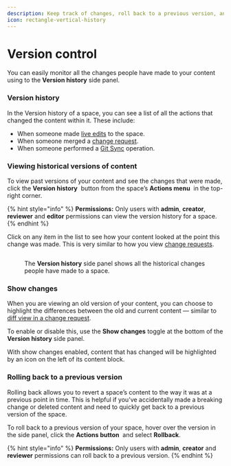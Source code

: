 ```yaml
---
description: Keep track of changes, roll back to a previous version, and more.
icon: rectangle-vertical-history
---
```


# Version control

You can easily monitor all the changes people have made to your content using to the **Version history** side panel.

### Version history <a href="#see-the-activity-of-a-specific-draft" id="see-the-activity-of-a-specific-draft"></a>

In the Version history of a space, you can see a list of all the actions that changed the content within it. These include:

* When someone made [live edits](../editing-content/live-edits.md) to the space.
* When someone merged a [change request](../collaboration/change-requests.md).
* When someone performed a [Git Sync](../integrations/git-sync/) operation.

### Viewing historical versions of content

To view past versions of your content and see the changes that were made, click the **Version history** <picture><source srcset="../../.gitbook/assets/Revision history dark.png" media="(prefers-color-scheme: dark)"><img src="../../.gitbook/assets/Revision history light.png" alt="" data-size="line"></picture> button from the space’s **Actions menu** <img src="../../.gitbook/assets/Actions menu.png" alt="" data-size="line"> in the top-right corner.

{% hint style="info" %}
**Permissions:** Only users with **admin**, **creator**, **reviewer** and **editor** permissions can view the version history for a space.
{% endhint %}

Click on any item in the list to see how your content looked at the point this change was made. This is very similar to how you view [change requests](../collaboration/change-requests.md).

<figure><img src="../../.gitbook/assets/editor-versions.png" alt=""><figcaption><p>The <strong>Version history</strong> side panel shows all the historical changes people have made to a space.</p></figcaption></figure>

### Show changes

When you are viewing an old version of your content, you can choose to highlight the differences between the old and current content — similar to [diff view in a change request](../collaboration/change-requests.md#diff-mode).

To enable or disable this, use the **Show changes** toggle at the bottom of the **Version history** side panel.

With show changes enabled, content that has changed will be highlighted by an icon on the left of its content block.

### Rolling back to a previous version

Rolling back allows you to revert a space’s content to the way it was at a previous point in time. This is helpful if you’ve accidentally made a breaking change or deleted content and need to quickly get back to a previous version of the space.

To roll back to a previous version of your space, hover over the version in the side panel, click the **Actions button** <img src="../../.gitbook/assets/Actions menu.png" alt="" data-size="line"> and select **Rollback**.

{% hint style="info" %}
**Permissions:** Only users with **admin**, **creator** and **reviewer** permissions can roll back to a previous version.
{% endhint %}
